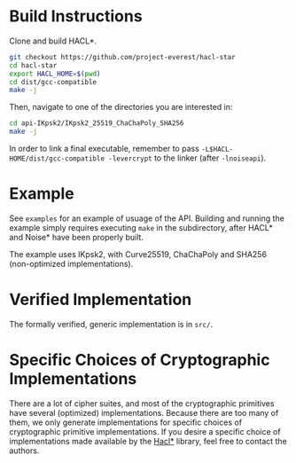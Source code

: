 Build Instructions
==================

Clone and build HACL\*.

```bash
git checkout https://github.com/project-everest/hacl-star
cd hacl-star
export HACL_HOME=$(pwd)
cd dist/gcc-compatible
make -j
```

Then, navigate to one of the directories you are interested in:

```bash
cd api-IKpsk2/IKpsk2_25519_ChaChaPoly_SHA256
make -j
```

In order to link a final executable, remember to pass
`-L$HACL-HOME/dist/gcc-compatible -levercrypt` to the linker (after
`-lnoiseapi`).

Example
=======

See `examples` for an example of usuage of the API.
Building and running the example simply requires executing `make` in the subdirectory,
after HACL* and Noise\* have been properly built.

The example uses IKpsk2, with Curve25519, ChaChaPoly and SHA256 (non-optimized
implementations).

Verified Implementation
=======================

The formally verified, generic implementation is in `src/`.

Specific Choices of Cryptographic Implementations
=================================================

There are a lot of cipher suites, and most of the cryptographic primitives have
several (optimized) implementations. Because there are too many of them, we only
generate implementations for specific choices of cryptographic primitive
implementations. If you desire a specific choice of implementations made available
by the [Hacl\*](https://github.com/project-everest/hacl-star) library, feel free
to contact the authors.
